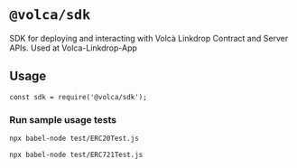 # `@volca/sdk`

SDK for deploying and interacting with Volcà Linkdrop Contract and Server APIs.
Used at Volca-Linkdrop-App

## Usage

```
const sdk = require('@volca/sdk');

```

### Run sample usage tests

```bash
npx babel-node test/ERC20Test.js

npx babel-node test/ERC721Test.js
```
